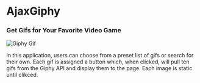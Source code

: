 # AjaxGiphy

### Get Gifs for Your Favorite Video Game
![Giphy Gif](./assets/images/GiphyGif.gif)

In this application, users can choose from a preset list of gifs or search for their own. Each gif is assigned a button which, when clicked, will pull ten gifs from the Giphy API and display them to the page. Each image is static until clikced.
